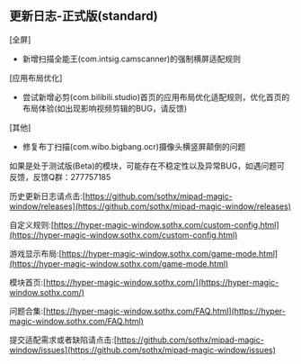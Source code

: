 ## 更新日志-正式版(standard)

[全屏]

- 新增扫描全能王(com.intsig.camscanner)的强制横屏适配规则

[应用布局优化]

- 尝试新增必剪(com.bilibili.studio)首页的应用布局优化适配规则，优化首页的布局体验(如出现影响视频剪辑的BUG，请反馈)

[其他]

- 修复布丁扫描(com.wibo.bigbang.ocr)摄像头横竖屏颠倒的问题





如果是处于测试版(Beta)的模块，可能存在不稳定性以及异常BUG，如遇问题可反馈，反馈Q群：277757185

历史更新日志请点击:[https://github.com/sothx/mipad-magic-window/releases](https://github.com/sothx/mipad-magic-window/releases)

自定义规则:[https://hyper-magic-window.sothx.com/custom-config.html](https://hyper-magic-window.sothx.com/custom-config.html)

游戏显示布局:[https://hyper-magic-window.sothx.com/game-mode.html](https://hyper-magic-window.sothx.com/game-mode.html)

模块首页:[https://hyper-magic-window.sothx.com/](https://hyper-magic-window.sothx.com/)

问题合集:[https://hyper-magic-window.sothx.com/FAQ.html](https://hyper-magic-window.sothx.com/FAQ.html)

提交适配需求或者缺陷请点击:[https://github.com/sothx/mipad-magic-window/issues](https://github.com/sothx/mipad-magic-window/issues)
